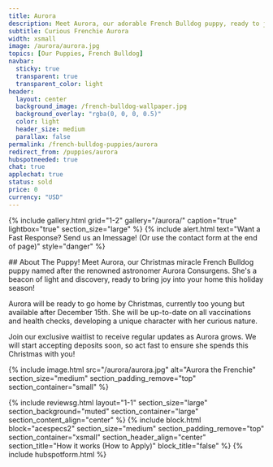 ```yaml
---
title: Aurora
description: Meet Aurora, our adorable French Bulldog puppy, ready to join your home this Christmas.
subtitle: Curious Frenchie Aurora
width: xsmall
image: /aurora/aurora.jpg
topics: [Our Puppies, French Bulldog]
navbar:
  sticky: true
  transparent: true
  transparent_color: light
header:
  layout: center
  background_image: /french-bulldog-wallpaper.jpg
  background_overlay: "rgba(0, 0, 0, 0.5)"
  color: light
  header_size: medium
  parallax: false
permalink: /french-bulldog-puppies/aurora 
redirect_from: /puppies/aurora
hubspotneeded: true
chat: true
applechat: true
status: sold
price: 0
currency: "USD"
---
```


{% include gallery.html
grid="1-2"
gallery="/aurora/"
caption="true"
lightbox="true"
section_size="large"
%}
{% include alert.html text="Want a Fast Response? Send us an Imessage! (Or use the contact form at the end of page)" style="danger" %}

<div
    class="apple-business-chat-banner-container"
    data-apple-business-id="aea0f1e1-d35e-4943-a9f1-141bc4d2db78"
    data-apple-business-phone="+12127390182"
    data-apple-banner-cta="Imessage Us!"
    data-apple-banner-context="If you have an Iphone you'll see the chat, ID, if not you'll only see the phone icon"
    data-apple-banner-rounded-corners="false"
></div>
## About The Puppy!
Meet Aurora, our Christmas miracle French Bulldog puppy named after the renowned astronomer Aurora Consurgens. She's a beacon of light and discovery, ready to bring joy into your home this holiday season!

Aurora will be ready to go home by Christmas, currently too young but available after December 15th. She will be up-to-date on all vaccinations and health checks, developing a unique character with her curious nature.

Join our exclusive waitlist to receive regular updates as Aurora grows. We will start accepting deposits soon, so act fast to ensure she spends this Christmas with you!

{% include image.html
src="/aurora/aurora.jpg"
alt="Aurora the Frenchie"
section_size="medium"
section_padding_remove="top"
section_container="small"
%}

{% include reviewsg.html
layout="1-1"
section_size="large"
section_background="muted"
section_container="large"
section_content_align="center"
%}
{% include block.html
block="acespecs2"
section_size="medium"
section_padding_remove="top"
section_container="xsmall"
section_header_align="center"
section_title="How it works (How to Apply)"
block_title="false"
%}
{% include hubspotform.html %}



<script type="application/ld+json">
{
  "@context": "https://schema.org/",
  "@type": "Product",
  "name": "Aurora",
  "offers": {
    "@type": "Offer",
    "priceCurrency": "USD",
    "price": "0",
    "availability": "https://schema.org/SoldOut"
  }
}
</script>
